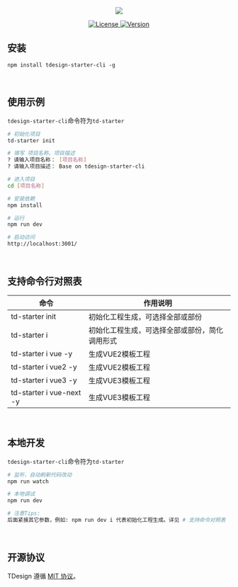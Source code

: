 <p align="center">
  <a href="http://tdesgin.tencent.com/starter/vue/#/dashboard/base"><img src="https://tdesign.gtimg.com/starter/brand-logo.svg" /></a>
</p>

<p align="center">
   <a href="https://www.npmjs.com/package/tdesign-starter-cli">
    <img src="https://img.shields.io/npm/l/tdesign-starter-cli.svg?sanitize=true" alt="License" />
  </a>
  <a href="https://www.npmjs.com/package/tdesign-starter-cli">
    <img src="https://img.shields.io/npm/v/tdesign-starter-cli.svg?sanitize=true" alt="Version">
  </a>
</p>

## 安装

```shell
npm install tdesign-starter-cli -g
```
<br/>

## 使用示例

`tdesign-starter-cli`命令符为`td-starter`

```sh
# 初始化项目
td-starter init

# 填写 项目名称、项目描述
? 请输入项目名称： [项目名称]
? 请输入项目描述： Base on tdesign-starter-cli

# 进入项目
cd [项目名称]

# 安装依赖
npm install

# 运行
npm run dev

# 启动访问
http://localhost:3001/
```

<br/>

## 支持命令行对照表
| 命令 | 作用说明 |
| ----------- | ----------- |
| td-starter init | 初始化工程生成，可选择全部或部份 |
| td-starter i | 初始化工程生成，可选择全部或部份，简化调用形式 |
| td-starter i vue -y | 生成VUE2模板工程 |
| td-starter i vue2 -y | 生成VUE2模板工程 |
| td-starter i vue3 -y | 生成VUE3模板工程 |
| td-starter i vue-next -y | 生成VUE3模板工程 |

<br/>

## 本地开发

`tdesign-starter-cli`命令符为`td-starter`

```sh
# 监听，自动刷新代码改动
npm run watch

# 本地调试
npm run dev

# 注意Tips:
后面紧接其它参数，例如: npm run dev i 代表初始化工程生成。详见 # 支持命令对照表
```
<br/>

## 开源协议

TDesign 遵循 [MIT 协议](https://github.com/Tencent/tdesign-starter-cli/LICENSE)。
